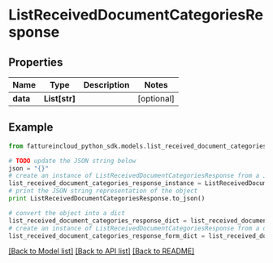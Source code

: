 # ListReceivedDocumentCategoriesResponse



## Properties

Name | Type | Description | Notes
------------ | ------------- | ------------- | -------------
**data** | **List[str]** |  | [optional] 

## Example

```python
from fattureincloud_python_sdk.models.list_received_document_categories_response import ListReceivedDocumentCategoriesResponse

# TODO update the JSON string below
json = "{}"
# create an instance of ListReceivedDocumentCategoriesResponse from a JSON string
list_received_document_categories_response_instance = ListReceivedDocumentCategoriesResponse.from_json(json)
# print the JSON string representation of the object
print ListReceivedDocumentCategoriesResponse.to_json()

# convert the object into a dict
list_received_document_categories_response_dict = list_received_document_categories_response_instance.to_dict()
# create an instance of ListReceivedDocumentCategoriesResponse from a dict
list_received_document_categories_response_form_dict = list_received_document_categories_response.from_dict(list_received_document_categories_response_dict)
```
[[Back to Model list]](../README.md#documentation-for-models) [[Back to API list]](../README.md#documentation-for-api-endpoints) [[Back to README]](../README.md)



